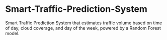 # Smart-Traffic-Prediction-System
Smart Traffic Prediction System that estimates traffic volume based on time of day, cloud coverage, and day of the week, powered by a Random Forest model.
